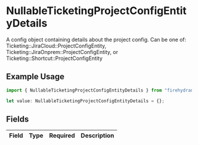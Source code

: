 # NullableTicketingProjectConfigEntityDetails

A config object containing details about the project config. Can be one of: Ticketing::JiraCloud::ProjectConfigEntity, Ticketing::JiraOnprem::ProjectConfigEntity, or Ticketing::Shortcut::ProjectConfigEntity

## Example Usage

```typescript
import { NullableTicketingProjectConfigEntityDetails } from "firehydrant/models/components";

let value: NullableTicketingProjectConfigEntityDetails = {};
```

## Fields

| Field       | Type        | Required    | Description |
| ----------- | ----------- | ----------- | ----------- |